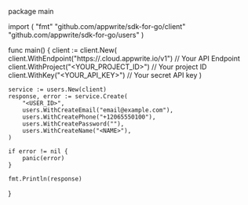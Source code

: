 package main

import (
    "fmt"
    "github.com/appwrite/sdk-for-go/client"
    "github.com/appwrite/sdk-for-go/users"
)

func main() {
    client := client.New(
        client.WithEndpoint("https://<REGION>.cloud.appwrite.io/v1") // Your API Endpoint
        client.WithProject("<YOUR_PROJECT_ID>") // Your project ID
        client.WithKey("<YOUR_API_KEY>") // Your secret API key
    )

    service := users.New(client)
    response, error := service.Create(
        "<USER_ID>",
        users.WithCreateEmail("email@example.com"),
        users.WithCreatePhone("+12065550100"),
        users.WithCreatePassword(""),
        users.WithCreateName("<NAME>"),
    )

    if error != nil {
        panic(error)
    }

    fmt.Println(response)
}
